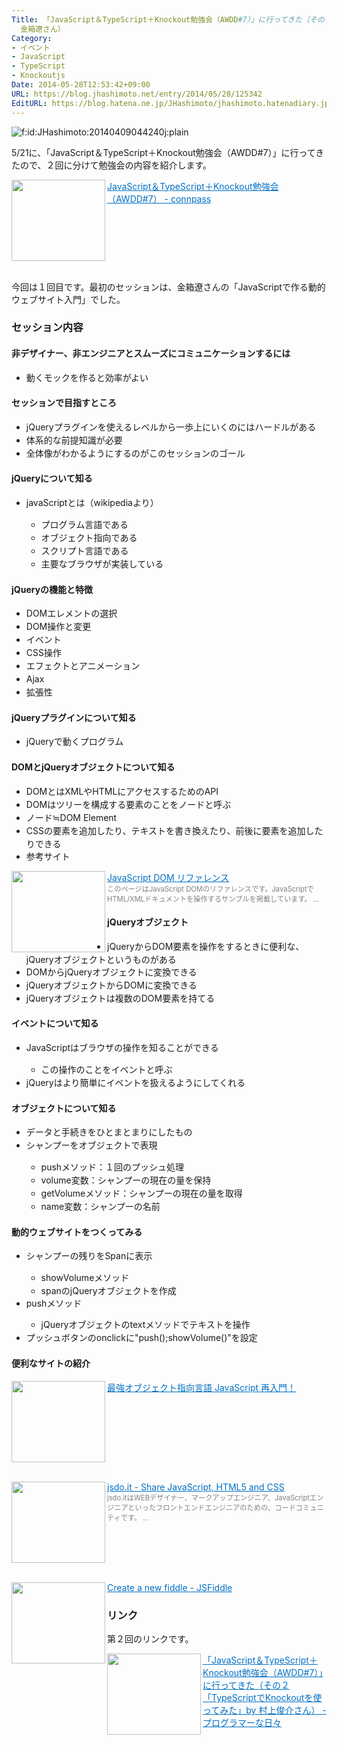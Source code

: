 ```yaml
---
Title: 「JavaScript＆TypeScript＋Knockout勉強会（AWDD#7）」に行ってきた（その１「JavaScriptで作る動的ウェブサイト入門」by
  金箱遼さん）
Category:
- イベント
- JavaScript
- TypeScript
- Knockoutjs
Date: 2014-05-28T12:53:42+09:00
URL: https://blog.jhashimoto.net/entry/2014/05/28/125342
EditURL: https://blog.hatena.ne.jp/JHashimoto/jhashimoto.hatenadiary.jp/atom/entry/12921228815725104124
---
```


<p><img class="hatena-fotolife" title="f:id:JHashimoto:20140409044240j:plain" src="http://cdn-ak.f.st-hatena.com/images/fotolife/J/JHashimoto/20140409/20140409044240.jpg" alt="f:id:JHashimoto:20140409044240j:plain" /></p>
<p>5/21に、「JavaScript＆TypeScript＋Knockout勉強会（AWDD#7）」に行ってきたので、２回に分けて勉強会の内容を紹介します。</p>
<p><a href="http://connpass.com/event/6237/" target="_blank"><img class="alignleft" src="http://capture.heartrails.com/150x130/shadow?http://connpass.com/event/6237/" alt="" width="150" height="130" align="left" border="0" /></a><a style="color: #0070c5;" href="http://connpass.com/event/6237/" target="_blank">JavaScript＆TypeScript＋Knockout勉強会（AWDD#7） - connpass</a><a href="http://b.hatena.ne.jp/entry/http://connpass.com/event/6237/" target="_blank"><img src="http://b.hatena.ne.jp/entry/image/http://connpass.com/event/6237/" alt="" border="0" /></a></p>
<div style="clear: both;"> </div>
<p>今回は１回目です。最初のセッションは、金箱遼さんの「JavaScriptで作る動的ウェブサイト入門」でした。</p>
<h3>セッション内容</h3>
<h4>非デザイナー、非エンジニアとスムーズにコミュニケーションするには</h4>
<ul>
<li><span style="line-height: 1.5;">動くモックを作ると効率がよい</span></li>
</ul>
<h4>セッションで目指すところ</h4>
<ul>
<li><span style="line-height: 1.5;">jQueryプラグインを使えるレベルから一歩上にいくのにはハードルがある</span></li>
<li><span style="line-height: 1.5;">体系的な前提知識が必要</span></li>
<li><span style="line-height: 1.5;">全体像がわかるようにするのがこのセッションのゴール</span></li>
</ul>
<h4>jQueryについて知る</h4>
<ul>
<li><span style="line-height: 1.5;">javaScriptとは（wikipediaより）</span></li>
<ul>
<li><span style="line-height: 1.5;">プログラム言語である</span></li>
<li><span style="line-height: 1.5;">オブジェクト指向である</span></li>
<li><span style="line-height: 1.5;">スクリプト言語である</span></li>
<li><span style="line-height: 1.5;">主要なブラウザが実装している</span></li>
</ul>
</ul>
<h4>jQueryの機能と特徴</h4>
<ul>
<li><span style="line-height: 1.5;">DOMエレメントの選択</span></li>
<li><span style="line-height: 1.5;">DOM操作と変更</span></li>
<li><span style="line-height: 1.5;">イベント</span></li>
<li><span style="line-height: 1.5;">CSS操作</span></li>
<li><span style="line-height: 1.5;">エフェクトとアニメーション</span></li>
<li><span style="line-height: 1.5;">Ajax</span></li>
<li><span style="line-height: 1.5;">拡張性</span></li>
</ul>
<h4>jQueryプラグインについて知る</h4>
<ul>
<li><span style="line-height: 1.5;">jQueryで動くプログラム</span></li>
</ul>
<h4>DOMとjQueryオブジェクトについて知る</h4>
<ul>
<li><span style="line-height: 1.5;">DOMとはXMLやHTMLにアクセスするためのAPI</span></li>
<li><span style="line-height: 1.5;">DOMはツリーを構成する要素のことをノードと呼ぶ</span></li>
<li><span style="line-height: 1.5;">ノード≒DOM Element</span></li>
<li><span style="line-height: 1.5;">CSSの要素を追加したり、テキストを書き換えたり、前後に要素を追加したりできる</span></li>
<li>参考サイト</li>
</ul>
<p><a href="http://www.openspc2.org/JavaScript/JavaScript_DOM/" target="_blank"><img class="alignleft" src="http://capture.heartrails.com/150x130/shadow?http://www.openspc2.org/JavaScript/JavaScript_DOM/" alt="" width="150" height="130" align="left" border="0" /></a><a style="color: #0070c5;" href="http://www.openspc2.org/JavaScript/JavaScript_DOM/" target="_blank">JavaScript DOM リファレンス</a><a href="http://b.hatena.ne.jp/entry/http://www.openspc2.org/JavaScript/JavaScript_DOM/" target="_blank"><img src="http://b.hatena.ne.jp/entry/image/http://www.openspc2.org/JavaScript/JavaScript_DOM/" alt="" border="0" /></a><br /><span style="color: #808080; font-size: 80%;">このページはJavaScript DOMのリファレンスです。JavaScriptでHTML/XMLドキュメントを操作するサンプルを掲載しています。 ...</span></p>
<h4>jQueryオブジェクト</h4>
<ul>
<li><span style="line-height: 1.5;">jQueryからDOM要素を操作をするときに便利な、jQueryオブジェクトというものがある</span></li>
<li><span style="line-height: 1.5;">DOMからjQueryオブジェクトに変換できる</span></li>
<li><span style="line-height: 1.5;">jQueryオブジェクトからDOMに変換できる</span></li>
<li><span style="line-height: 1.5;">jQueryオブジェクトは複数のDOM要素を持てる</span></li>
</ul>
<h4>イベントについて知る</h4>
<ul>
<li><span style="line-height: 1.5;">JavaScriptはブラウザの操作を知ることができる</span></li>
<ul>
<li><span style="line-height: 1.5;">この操作のことをイベントと呼ぶ</span></li>
</ul>
<li><span style="line-height: 1.5;">jQueryはより簡単にイベントを扱えるようにしてくれる</span></li>
</ul>
<h4>オブジェクトについて知る</h4>
<ul>
<li><span style="line-height: 1.5;">データと手続きをひとまとまりにしたもの</span></li>
<li><span style="line-height: 1.5;">シャンプーをオブジェクトで表現</span></li>
<ul>
<li><span style="line-height: 1.5;">pushメソッド：１回のプッシュ処理</span></li>
<li><span style="line-height: 1.5;">volume変数：シャンプーの現在の量を保持</span></li>
<li><span style="line-height: 1.5;">getVolumeメソッド：シャンプーの現在の量を取得</span></li>
<li><span style="line-height: 1.5;">name変数：シャンプーの名前</span></li>
</ul>
</ul>
<h4>動的ウェブサイトをつくってみる</h4>
<ul>
<li><span style="line-height: 1.5;">シャンプーの残りをSpanに表示</span></li>
<ul>
<li><span style="line-height: 1.5;">showVolumeメソッド</span></li>
<li>spanのjQueryオブジェクトを作成</li>
</ul>
<li>pushメソッド</li>
<ul>
<li><span style="line-height: 1.5;">jQueryオブジェクトのtextメソッドでテキストを操作</span></li>
</ul>
<li><span style="line-height: 1.5;">プッシュボタンのonclickに"push();showVolume()"を設定</span></li>
</ul>
<h4>便利なサイトの紹介</h4>
<p><a href="http://www.slideshare.net/yuka2py/javascript-23768378" target="_blank"><img class="alignleft" src="http://capture.heartrails.com/150x130/shadow?http://www.slideshare.net/yuka2py/javascript-23768378" alt="" width="150" height="130" align="left" border="0" /></a><a style="color: #0070c5;" href="http://www.slideshare.net/yuka2py/javascript-23768378" target="_blank">最強オブジェクト指向言語 JavaScript 再入門！</a><a href="http://b.hatena.ne.jp/entry/http://www.slideshare.net/yuka2py/javascript-23768378" target="_blank"><img src="http://b.hatena.ne.jp/entry/image/http://www.slideshare.net/yuka2py/javascript-23768378" alt="" border="0" /></a></p>
<div style="clear: both;"> </div>
<p><a href="http://jsdo.it/" target="_blank"><img class="alignleft" src="http://capture.heartrails.com/150x130/shadow?http://jsdo.it/" alt="" width="150" height="130" align="left" border="0" /></a><a style="color: #0070c5;" href="http://jsdo.it/" target="_blank">jsdo.it - Share JavaScript, HTML5 and CSS</a><a href="http://b.hatena.ne.jp/entry/http://jsdo.it/" target="_blank"><img src="http://b.hatena.ne.jp/entry/image/http://jsdo.it/" alt="" border="0" /></a><br /><span style="color: #808080; font-size: 80%;">jsdo.itはWEBデザイナー、マークアップエンジニア、JavaScriptエンジニアといったフロントエンドエンジニアのための、コードコミュニティです。 ...</span></p>
<div style="clear: both;"> </div>
<p><a href="http://jsfiddle.net/" target="_blank"><img class="alignleft" src="http://capture.heartrails.com/150x130/shadow?http://jsfiddle.net/" alt="" width="150" height="130" align="left" border="0" /></a><a style="color: #0070c5;" href="http://jsfiddle.net/" target="_blank">Create a new fiddle - JSFiddle</a><a href="http://b.hatena.ne.jp/entry/http://jsfiddle.net/" target="_blank"><img src="http://b.hatena.ne.jp/entry/image/http://jsfiddle.net/" alt="" border="0" /></a></p>
<h3>リンク</h3>
<p>第２回のリンクです。</p>
<p><a href="http://jhashimoto.hatenadiary.jp/entry/2014/05/30/071453" target="_blank" rel="nofollow"><img class="alignleft" src="http://capture.heartrails.com/150x130/shadow?http://jhashimoto.hatenadiary.jp/entry/2014/05/30/071453" alt="" width="150" height="130" align="left" border="0" /></a><a style="color: #0070c5;" href="http://jhashimoto.hatenadiary.jp/entry/2014/05/30/071453" target="_blank" rel="nofollow">「JavaScript＆TypeScript＋Knockout勉強会（AWDD#7）」に行ってきた（その２「TypeScriptでKnockoutを使ってみた」by 村上俊介さん） - プログラマーな日々</a><a href="http://b.hatena.ne.jp/entry/http://jhashimoto.hatenadiary.jp/entry/2014/05/30/071453" target="_blank"><img src="http://b.hatena.ne.jp/entry/image/http://jhashimoto.hatenadiary.jp/entry/2014/05/30/071453" alt="" border="0" /></a></p>
<div style="clear: both;"> </div>

